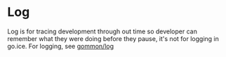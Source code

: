 # Log

Log is for tracing development through out time so developer can remember what they were doing before they pause, it's not for logging in go.ice.
For logging, see [gommon/log](https://github.com/dyweb/gommon/tree/master/log)